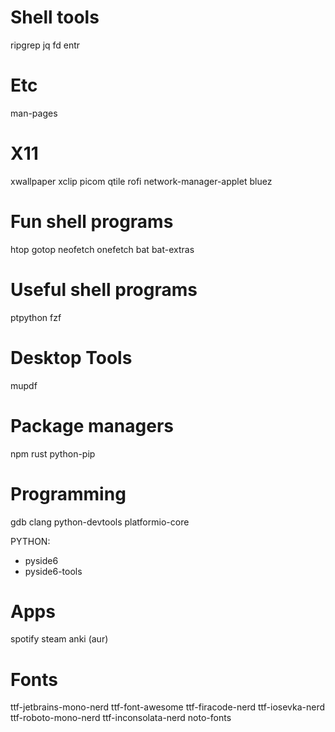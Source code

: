 # Shell tools
ripgrep
jq
fd
entr

# Etc

man-pages

# X11

xwallpaper
xclip
picom
qtile
rofi
network-manager-applet
bluez


# Fun shell programs

htop
gotop
neofetch
onefetch
bat
bat-extras

# Useful shell programs

ptpython
fzf

# Desktop Tools

mupdf


# Package managers
npm
rust
python-pip

# Programming
gdb
clang
python-devtools
platformio-core

PYTHON:
- pyside6
- pyside6-tools

# Apps

spotify
steam
anki (aur)


# Fonts
ttf-jetbrains-mono-nerd
ttf-font-awesome
ttf-firacode-nerd
ttf-iosevka-nerd
ttf-roboto-mono-nerd
ttf-inconsolata-nerd
noto-fonts

